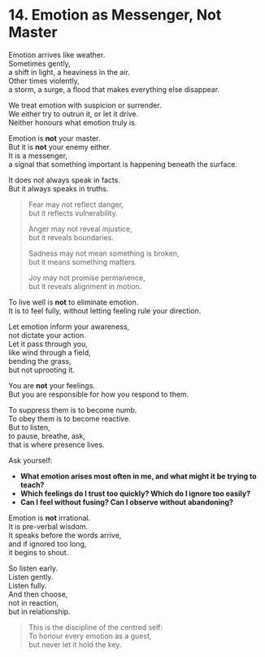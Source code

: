 # 14. Emotion as Messenger, Not Master

Emotion arrives like weather.  
Sometimes gently,  
a shift in light, a heaviness in the air.  
Other times violently,  
a storm, a surge, a flood that makes everything else disappear.

We treat emotion with suspicion or surrender.  
We either try to outrun it, or let it drive.  
Neither honours what emotion truly is.

Emotion is **not** your master.  
But it is **not** your enemy either.  
It is a messenger,  
a signal that something important is happening beneath the surface.

It does not always speak in facts.  
But it always speaks in truths.

> Fear may not reflect danger,  
> but it reflects vulnerability.  
>  
> Anger may not reveal injustice,  
> but it reveals boundaries.  
>  
> Sadness may not mean something is broken,  
> but it means something matters.  
>  
> Joy may not promise permanence,  
> but it reveals alignment in motion.

To live well is **not** to eliminate emotion.  
It is to feel fully, without letting feeling rule your direction.

Let emotion inform your awareness,  
not dictate your action.  
Let it pass through you,  
like wind through a field,  
bending the grass,  
but not uprooting it.

You are **not** your feelings.  
But you are responsible for how you respond to them.

To suppress them is to become numb.  
To obey them is to become reactive.  
But to listen,  
to pause, breathe, ask,  
that is where presence lives.

Ask yourself:

- **What emotion arises most often in me, and what might it be trying to teach?**  
- **Which feelings do I trust too quickly? Which do I ignore too easily?**  
- **Can I feel without fusing? Can I observe without abandoning?**

Emotion is **not** irrational.  
It is pre-verbal wisdom.  
It speaks before the words arrive,  
and if ignored too long,  
it begins to shout.

So listen early.  
Listen gently.  
Listen fully.  
And then choose,  
not in reaction,  
but in relationship.

> This is the discipline of the centred self:  
> To honour every emotion as a guest,  
> but never let it hold the key.  
